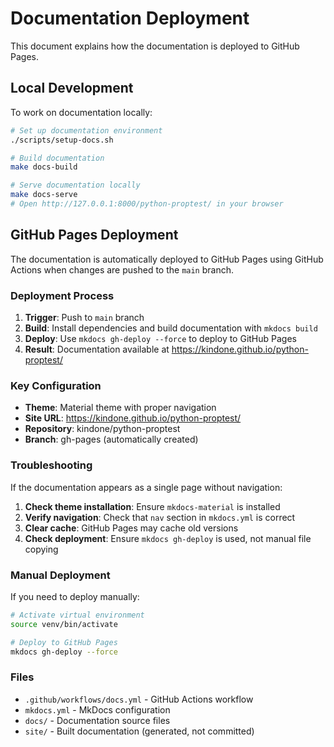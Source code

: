 # Documentation Deployment

This document explains how the documentation is deployed to GitHub Pages.

## Local Development

To work on documentation locally:

```bash
# Set up documentation environment
./scripts/setup-docs.sh

# Build documentation
make docs-build

# Serve documentation locally
make docs-serve
# Open http://127.0.0.1:8000/python-proptest/ in your browser
```

## GitHub Pages Deployment

The documentation is automatically deployed to GitHub Pages using GitHub Actions when changes are pushed to the `main` branch.

### Deployment Process

1. **Trigger**: Push to `main` branch
2. **Build**: Install dependencies and build documentation with `mkdocs build`
3. **Deploy**: Use `mkdocs gh-deploy --force` to deploy to GitHub Pages
4. **Result**: Documentation available at https://kindone.github.io/python-proptest/

### Key Configuration

- **Theme**: Material theme with proper navigation
- **Site URL**: https://kindone.github.io/python-proptest/
- **Repository**: kindone/python-proptest
- **Branch**: gh-pages (automatically created)

### Troubleshooting

If the documentation appears as a single page without navigation:

1. **Check theme installation**: Ensure `mkdocs-material` is installed
2. **Verify navigation**: Check that `nav` section in `mkdocs.yml` is correct
3. **Clear cache**: GitHub Pages may cache old versions
4. **Check deployment**: Ensure `mkdocs gh-deploy` is used, not manual file copying

### Manual Deployment

If you need to deploy manually:

```bash
# Activate virtual environment
source venv/bin/activate

# Deploy to GitHub Pages
mkdocs gh-deploy --force
```

### Files

- `.github/workflows/docs.yml` - GitHub Actions workflow
- `mkdocs.yml` - MkDocs configuration
- `docs/` - Documentation source files
- `site/` - Built documentation (generated, not committed)
